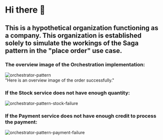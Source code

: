 # Hi there 👋
## This is a hypothetical organization functioning as a company. This organization is established solely to simulate the workings of the Saga pattern in the "place order" use case. 

### The overview image of the Orchestration implementation:
![orchestrator-pattern](https://github.com/saga-pattern-demo/.github/assets/52238180/c4c1925b-8b82-41a1-b59d-08e1de293ca5)
</br>
"Here is an overview image of the order successfully."

### If the Stock service does not have enough quantity:
![orchestrator-pattern-stock-failure](https://github.com/saga-pattern-demo/.github/assets/52238180/3c12b926-32d9-470f-82f2-da5bcd0e6f55)
</br>

### If the Payment service does not have enough credit to process the payment:
![orchestrator-pattern-payment-failure](https://github.com/saga-pattern-demo/.github/assets/52238180/60034513-d647-43ce-9252-16c132a16798)
</br>

